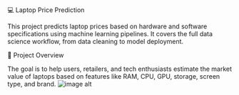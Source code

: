 💻 Laptop Price Prediction

This project predicts laptop prices based on hardware and software specifications using machine learning pipelines. It covers the full data science workflow, from data cleaning to model deployment.

📌 Project Overview

The goal is to help users, retailers, and tech enthusiasts estimate the market value of laptops based on features like RAM, CPU, GPU, storage, screen type, and brand.
![image alt](https://github.com/swetha75508/Laptop_DS_project/blob/main/Screenshot%202025-09-19%20193411.png?raw=true)
